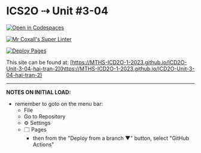# ICS2O ⇢ Unit #3-04

[![Open in Codespaces](https://classroom.github.com/assets/launch-codespace-7f7980b617ed060a017424585567c406b6ee15c891e84e1186181d67ecf80aa0.svg)](https://classroom.github.com/open-in-codespaces?assignment_repo_id=14685780)

[![Mr Coxall's Super Linter](https://github.com/MTHS-ICD2O-1-2023/ICD2O-Unit-3-04-hai-tran-2/workflows/Mr%20Coxall's%20Super%20Linter/badge.svg)](https://github.com/MTHS-ICD2O-1-2023/ICD2O-Unit-3-04-hai-tran-2/actions)

[![Deploy Pages](https://github.com/MTHS-ICD2O-1-2023/ICD2O-Unit-3-04-hai-tran-2/workflows/Deploy%20Pages/badge.svg)](https://github.com/MTHS-ICD2O-1-2023/ICD2O-Unit-3-04-hai-tran-2/actions)

This site can be found at: [https://MTHS-ICD2O-1-2023.github.io/ICD2O-Unit-3-04-hai-tran-2](https://MTHS-ICD2O-1-2023.github.io/ICD2O-Unit-3-04-hai-tran-2)

---

**NOTES ON INITIAL LOAD:**
- remember to goto on the menu bar:
  - File
  - Go to Repository
  - ⚙ Settings
  - 🗔 Pages
    - then from the "Deploy from a branch ▼" button, select "GitHub Actions"
